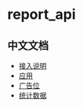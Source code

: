 # report_api

## 中文文档

* [接入说明](./zh-CN/advertiser/how-to-access.md)
* [应用](./zh-CN/advertiser/app.md)
* [广告位](./zh-CN/advertiser/ad_unit.md)
* [统计数据](./zh-CN/advertiser/stats.md)
